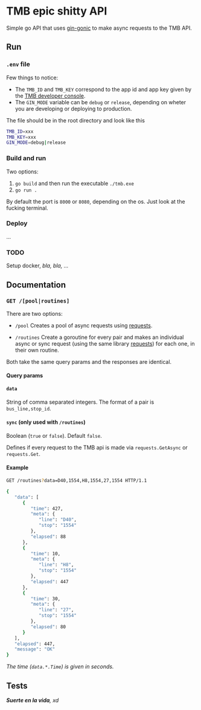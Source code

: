 # TMB epic shitty API

Simple go API that uses [gin-gonic](https://github.com/gin-gonic/gin) to make async requests to the TMB API.

## Run

### `.env` file

Few things to notice:

- The `TMB_ID` and `TMB_KEY` correspond to the app id and app key given by the [TMB developer console](https://developer.tmb.cat/).
- The `GIN_MODE` variable can be `debug` or `release`, depending on wheter you are developing or deploying to production.

The file should be in the root directory and look like this

```bash
TMB_ID=xxx
TMB_KEY=xxx
GIN_MODE=debug|release
```

### Build and run

Two options:

1. `go build` and then run the executable `./tmb.exe`
2. `go run .`

By default the port is `8000` or `8080`, depending on the os. Just look at the fucking terminal.

### Deploy

...

### TODO

Setup docker, *bla, bla, ...*

## Documentation

### `GET /[pool|routines]`

There are two options:

- `/pool`
Creates a pool of async requests using [requests](https://github.com/jochasinga/requests).

- `/routines`
Create a goroutine for every pair and makes an individual async or sync request (using the same library [requests](https://github.com/jochasinga/requests)) for each one, in their own routine.

Both take the same query params and the responses are identical.

#### Query params

#### `data`

String of comma separated integers. The format of a pair is `bus_line,stop_id`.

#### `sync` (only used with `/routines`)

Boolean (`true` or `false`). Default `false`.

Defines if every request to the TMB api is made via `requests.GetAsync` or `requests.Get`. 

#### Example

```bash
GET /routines?data=D40,1554,H8,1554,27,1554 HTTP/1.1

{
   "data": [
      {
         "time": 427,
         "meta": {
            "line": "D40",
            "stop": "1554"
         },
         "elapsed": 88
      },
      {
         "time": 10,
         "meta": {
            "line": "H8",
            "stop": "1554"
         },
         "elapsed": 447
      },
      {
         "time": 30,
         "meta": {
            "line": "27",
            "stop": "1554"
         },
         "elapsed": 80
      }
   ],
   "elapsed": 447,
   "message": "OK"
}
```

*The time (`data.*.Time`) is given in seconds.*

## Tests

***Suerte en la vida**, xd*
